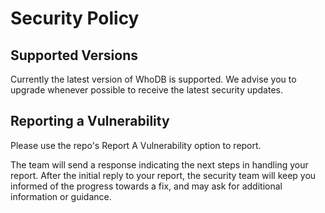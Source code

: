 # Security Policy

## Supported Versions

Currently the latest version of WhoDB is supported. We advise you to upgrade whenever possible to receive the latest security updates.

## Reporting a Vulnerability

Please use the repo's Report A Vulnerability option to report.

The team will send a response indicating the next steps in handling your report. After the initial reply to your report, the security team will keep you informed of the progress towards a fix, and may ask for additional information or guidance.
